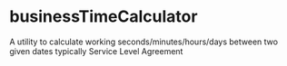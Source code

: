 # businessTimeCalculator
A utility to calculate working seconds/minutes/hours/days between two given dates typically Service Level Agreement
